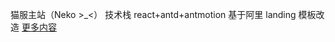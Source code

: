 猫服主站（Neko >\_<）
技术栈 react+antd+antmotion
基于阿里 landing 模板改造
[更多内容](https://www.forevercloud.xyz/archives/%E7%BB%99mc%E6%9C%8D%E5%8A%A1%E5%99%A8%E6%90%AD%E4%B8%80%E4%B8%AA%E5%AE%98%E7%BD%91)
